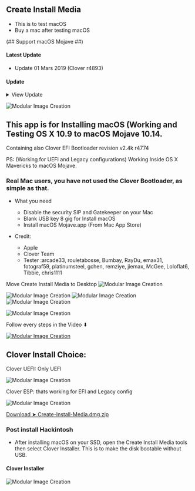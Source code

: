 ## Create Install Media
- This is to test macOS
- Buy a mac after testing macOS

(## Support macOS Mojave ##)

#### Latest Update
- Update 01 Mars 2019 (Clover r4893)
        
#### Update
<details> 
  <summary>View Update</summary>
        
- Update 26 Dec 2018 Add Option (Clover Installer)

- Update 24 Nov 2018 Clover EFI Bootloader revision v2.4k r4774

- update 28 Oct 2018 in the release, I removing --applicationpath for 10.13 and 10.14 I add an option to separate (10.9 to 10.12) and (10.13 to 10.14) 

- Update 30 Mar 2019 (Clover r4910)

</details>

![Modular Image Creation](https://i25.servimg.com/u/f25/18/50/18/69/110.png)
 
## This app is for Installing macOS (Working and Testing OS X 10.9 to macOS Mojave 10.14.

Containing also Clover EFI Bootloader revision v2.4k r4774

PS: (Working for UEFI and Legacy configurations)
Working Inside OS X Mavericks to macOS Mojave.


### Real Mac users, you have not used the Clover Bootloader, as simple as that.

* What you need

   - Disable the security SIP and Gatekeeper on your Mac
   - Blank USB key 8 gig for Install macOS
   - Install macOS Mojave.app (From Mac App Store)
 
* Credit: 
   - Apple 
   - Clover Team 
   - Tester :arcade33, rouletabosse, Bumbay, RayDu, emax31, fotograf59, platinumsteel, gchen,  remziye,  jiemax, McGee, Loloflat6, Tibbie, chris1111


Move Create Install Media to Desktop
![Modular Image Creation](https://i25.servimg.com/u/f25/18/50/18/69/captur10.png)

![Modular Image Creation](https://i25.servimg.com/u/f25/18/50/18/69/captu412.png)
![Modular Image Creation](https://i25.servimg.com/u/f25/18/50/18/69/captu284.png)
![Modular Image Creation](https://i25.servimg.com/u/f25/18/50/18/69/captu285.png)

![Modular Image Creation](https://i25.servimg.com/u/f25/18/50/18/69/116.png)


Follow every steps in the Video
               ⬇︎
               
[![Modular Image Creation](https://i25.servimg.com/u/f25/18/50/18/69/mojave12.png)](https://youtu.be/A5ZiMow2Rzs)


## Clover Install Choice:
Clover UEFI: Only UEFI

![Modular Image Creation](https://i25.servimg.com/u/f25/18/50/18/69/uefi10.png)

Clover ESP: thats working for  EFI and Legacy config

![Modular Image Creation](https://i25.servimg.com/u/f25/18/50/18/69/esp10.png)


[Download ➤ Create-Install-Media.dmg.zip](https://github.com/chris1111/Create-Install-Media/releases/tag/V1)

### Post install Hackintosh
- After installing macOS on your SSD, open the Create Install Media tools then select Clover Installer. This is to make the disk bootable without USB.

#### Clover Installer
![Modular Image Creation](https://i25.servimg.com/u/f25/18/50/18/69/captu411.png)


